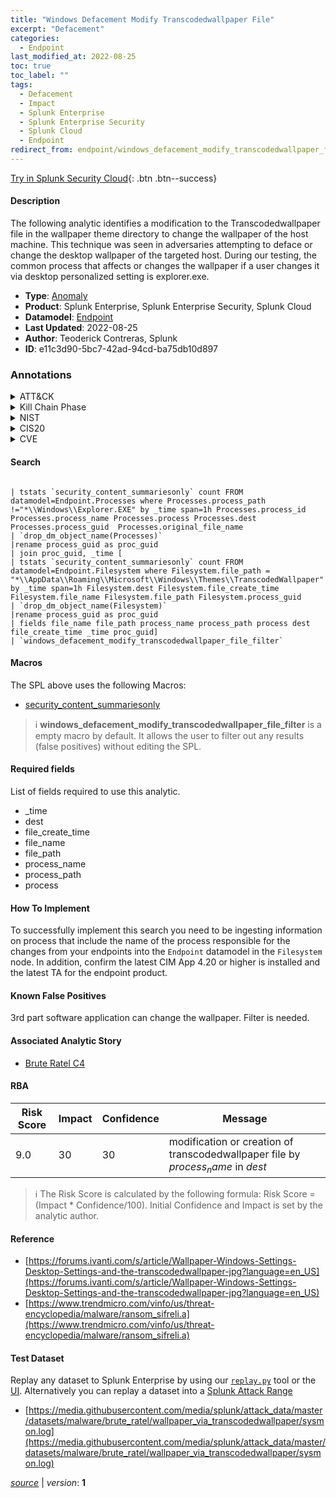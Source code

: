```yaml
---
title: "Windows Defacement Modify Transcodedwallpaper File"
excerpt: "Defacement"
categories:
  - Endpoint
last_modified_at: 2022-08-25
toc: true
toc_label: ""
tags:
  - Defacement
  - Impact
  - Splunk Enterprise
  - Splunk Enterprise Security
  - Splunk Cloud
  - Endpoint
redirect_from: endpoint/windows_defacement_modify_transcodedwallpaper_file/
---
```




[Try in Splunk Security Cloud](https://www.splunk.com/en_us/cyber-security.html){: .btn .btn--success}

#### Description

The following analytic identifies a modification to the Transcodedwallpaper file in the wallpaper theme directory to change the wallpaper of the host machine. This technique was seen in adversaries attempting to deface or change the desktop wallpaper of the targeted host. During our testing, the common process that affects or changes the wallpaper if a user changes it via desktop personalized setting is explorer.exe.

- **Type**: [Anomaly](https://github.com/splunk/security_content/wiki/Detection-Analytic-Types)
- **Product**: Splunk Enterprise, Splunk Enterprise Security, Splunk Cloud
- **Datamodel**: [Endpoint](https://docs.splunk.com/Documentation/CIM/latest/User/Endpoint)
- **Last Updated**: 2022-08-25
- **Author**: Teoderick Contreras, Splunk
- **ID**: e11c3d90-5bc7-42ad-94cd-ba75db10d897

### Annotations
<details>
  <summary>ATT&CK</summary>

<div markdown="1">

#### [ATT&CK](https://attack.mitre.org/)

| ID          | Technique   | Tactic         |
| ----------- | ----------- |--------------- |
| [T1491](https://attack.mitre.org/techniques/T1491/) | Defacement | Impact |

</div>
</details>


<details>
  <summary>Kill Chain Phase</summary>

<div markdown="1">

* Exploitation


</div>
</details>


<details>
  <summary>NIST</summary>

<div markdown="1">

* DE.CM



</div>
</details>

<details>
  <summary>CIS20</summary>

<div markdown="1">

* CIS 3
* CIS 5
* CIS 16



</div>
</details>

<details>
  <summary>CVE</summary>

<div markdown="1">


</div>
</details>


#### Search

```

| tstats `security_content_summariesonly` count FROM datamodel=Endpoint.Processes where Processes.process_path !="*\\Windows\\Explorer.EXE" by _time span=1h Processes.process_id Processes.process_name Processes.process Processes.dest Processes.process_guid  Processes.original_file_name 
| `drop_dm_object_name(Processes)` 
|rename process_guid as proc_guid 
| join proc_guid, _time [ 
| tstats `security_content_summariesonly` count FROM datamodel=Endpoint.Filesystem where Filesystem.file_path = "*\\AppData\\Roaming\\Microsoft\\Windows\\Themes\\TranscodedWallpaper" by _time span=1h Filesystem.dest Filesystem.file_create_time Filesystem.file_name Filesystem.file_path Filesystem.process_guid 
| `drop_dm_object_name(Filesystem)` 
|rename process_guid as proc_guid 
| fields file_name file_path process_name process_path process dest file_create_time _time proc_guid] 
| `windows_defacement_modify_transcodedwallpaper_file_filter`
```

#### Macros
The SPL above uses the following Macros:
* [security_content_summariesonly](https://github.com/splunk/security_content/blob/develop/macros/security_content_summariesonly.yml)

> :information_source:
> **windows_defacement_modify_transcodedwallpaper_file_filter** is a empty macro by default. It allows the user to filter out any results (false positives) without editing the SPL.



#### Required fields
List of fields required to use this analytic.
* _time
* dest
* file_create_time
* file_name
* file_path
* process_name
* process_path
* process



#### How To Implement
To successfully implement this search you need to be ingesting information on process that include the name of the process responsible for the changes from your endpoints into the `Endpoint` datamodel in the `Filesystem` node. In addition, confirm the latest CIM App 4.20 or higher is installed and the latest TA for the endpoint product.
#### Known False Positives
3rd part software application can change the wallpaper. Filter is needed.

#### Associated Analytic Story
* [Brute Ratel C4](/stories/brute_ratel_c4)




#### RBA

| Risk Score  | Impact      | Confidence   | Message      |
| ----------- | ----------- |--------------|--------------|
| 9.0 | 30 | 30 | modification or creation of transcodedwallpaper file by $process_name$ in $dest$ |


> :information_source:
> The Risk Score is calculated by the following formula: Risk Score = (Impact * Confidence/100). Initial Confidence and Impact is set by the analytic author.


#### Reference

* [https://forums.ivanti.com/s/article/Wallpaper-Windows-Settings-Desktop-Settings-and-the-transcodedwallpaper-jpg?language=en_US](https://forums.ivanti.com/s/article/Wallpaper-Windows-Settings-Desktop-Settings-and-the-transcodedwallpaper-jpg?language=en_US)
* [https://www.trendmicro.com/vinfo/us/threat-encyclopedia/malware/ransom_sifreli.a](https://www.trendmicro.com/vinfo/us/threat-encyclopedia/malware/ransom_sifreli.a)



#### Test Dataset
Replay any dataset to Splunk Enterprise by using our [`replay.py`](https://github.com/splunk/attack_data#using-replaypy) tool or the [UI](https://github.com/splunk/attack_data#using-ui).
Alternatively you can replay a dataset into a [Splunk Attack Range](https://github.com/splunk/attack_range#replay-dumps-into-attack-range-splunk-server)

* [https://media.githubusercontent.com/media/splunk/attack_data/master/datasets/malware/brute_ratel/wallpaper_via_transcodedwallpaper/sysmon.log](https://media.githubusercontent.com/media/splunk/attack_data/master/datasets/malware/brute_ratel/wallpaper_via_transcodedwallpaper/sysmon.log)



[*source*](https://github.com/splunk/security_content/tree/develop/detections/endpoint/windows_defacement_modify_transcodedwallpaper_file.yml) \| *version*: **1**